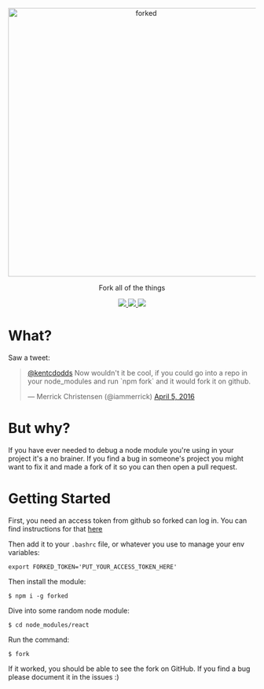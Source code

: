 <p align="center">
  <img alt="forked" src="http://i1264.photobucket.com/albums/jj488/eanplatter1/Screen%20Shot%202016-04-05%20at%2012.06.30%20AM_zpssrlsfz3e.png" width="546">
</p>

<p align="center">
  Fork all of the things
</p>
<p align="center">
  <a href='https://www.npmjs.org/package/forked'>
    <img src="https://img.shields.io/npm/v/forked.svg?style=flat-square" />
  </a>
  <a href='http://npm-stat.com/charts.html?package=forked&from=2016-03-01'>
    <img src="https://img.shields.io/npm/dm/forked.svg?style=flat-square" />
  </a>
  <a href='./LICENSE.md'>
    <img src="http://img.shields.io/:license-mit-blue.svg?style=flat-square" />
  </a>
</p>

# What?
Saw a tweet:
<blockquote class="twitter-tweet" data-lang="en"><p lang="en" dir="ltr"><a href="https://twitter.com/kentcdodds">@kentcdodds</a> Now wouldn&#39;t it be cool, if you could go into a repo in your node_modules and run `npm fork` and it would fork it on github.</p>&mdash; Merrick Christensen (@iammerrick) <a href="https://twitter.com/iammerrick/status/717194650629476353">April 5, 2016</a></blockquote>



# But why?
If you have ever needed to debug a node module you're using in your project it's a no brainer. If you find a bug in someone's project you might want to fix it and made a fork of it so you can then open a pull request.

# Getting Started

First, you need an access token from github so forked can log in. You can find instructions for that [here](https://help.github.com/articles/creating-an-access-token-for-command-line-use/)

Then add it to your `.bashrc` file, or whatever you use to manage your env variables:
```
export FORKED_TOKEN='PUT_YOUR_ACCESS_TOKEN_HERE'
```

Then install the module:
```
$ npm i -g forked
```

Dive into some random node module:
```
$ cd node_modules/react
```

Run the command:
```
$ fork
```

If it worked, you should be able to see the fork on GitHub. If you find a bug please document it in the issues :)
